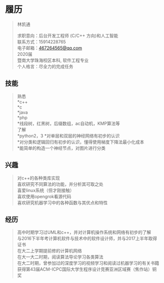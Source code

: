 履历
====
> 林凯通<br/>    
> 求职意向：后台开发工程师 (C/C++ 方向)和人工智能<br/>
> 联系方式：15914228765<br/>
> 电子邮箱：467264565@qq.com<br/>
> 2020届<br/>
> 暨南大学珠海校区本科, 软件工程专业<br/>
> 个人格言：尽全力的完成任务<br/>


技能
----
  > 熟悉     
   *c++     
   *c     
   *java     
   *php     
   *线段树，红黑树，后缀数组，ac自动机，KMP算法等     
  >了解     
   *python2，3
   *对单层和双层的神经网络有初步的认识    
   *对分类和逻辑回归有初步的认识，懂得使用梯度下降法最小化成本    
   *能简单的构造一个神经节点，对图片进行分类  

兴趣
----
  >对c++的各种类库实现     
  >喜欢研究不同算法的功能，并分析其可取之处     
  >喜爱linux系统（但才刚接触）     
  >喜欢使用opengrok看源代码    
  >喜欢研究机器学习中的各种函数与其优点和特性

经历
----
  >高中时期学习过UML和c++，并对计算机操作系统和网络有初步的了解     
  >与2016下半年考计算机软件与技术中的软件设计师，并与2017上半年取得证书     
  >在大二上学期提前修的计算机网络     
  >在大一大二时期，阅读算法导论学习各类算法       
  >在大二时期，曾参加过的深度学习的视频学习和阅读过机器学习的有关书籍          
  >获得第43届ACM-ICPC国际大学生程序设计竞赛亚洲区域赛（焦作站）铜奖          